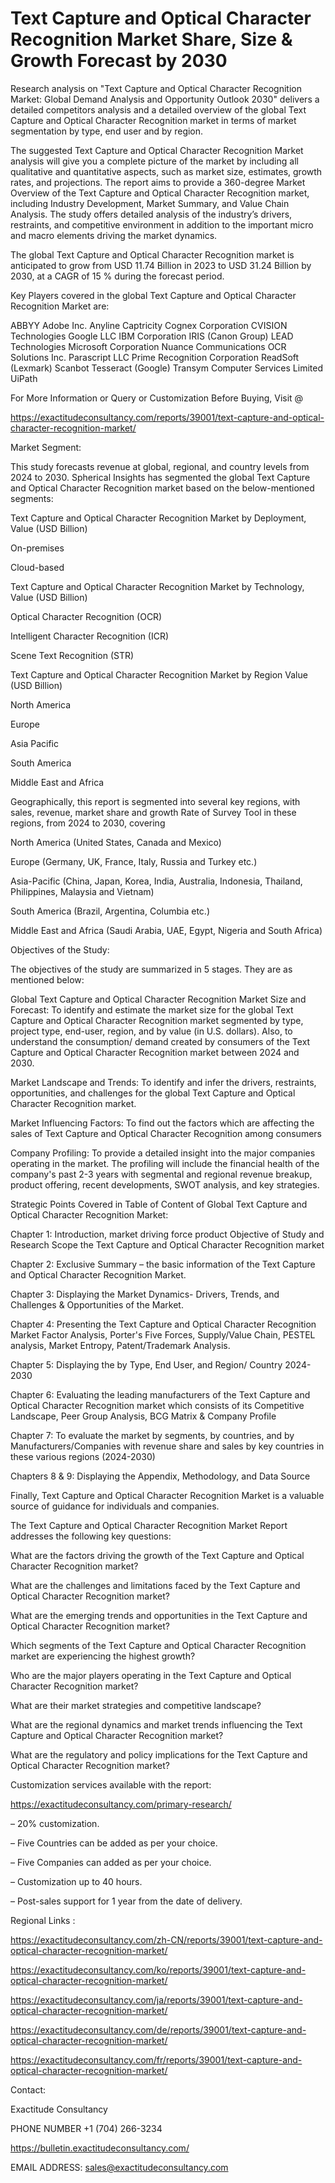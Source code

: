 # Text Capture and Optical Character Recognition Market Share, Size & Growth Forecast by 2030

Research analysis on "Text Capture and Optical Character Recognition Market: Global Demand Analysis and Opportunity Outlook 2030" delivers a detailed competitors analysis and a detailed overview of the global Text Capture and Optical Character Recognition market in terms of market segmentation by type, end user and by region.

The suggested Text Capture and Optical Character Recognition Market analysis will give you a complete picture of the market by including all qualitative and quantitative aspects, such as market size, estimates, growth rates, and projections. The report aims to provide a 360-degree Market Overview of the Text Capture and Optical Character Recognition market, including Industry Development, Market Summary, and Value Chain Analysis. The study offers detailed analysis of the industry’s drivers, restraints, and competitive environment in addition to the important micro and macro elements driving the market dynamics.

The global Text Capture and Optical Character Recognition market is anticipated to grow from USD 11.74 Billion in 2023 to USD 31.24 Billion by 2030, at a CAGR of 15 % during the forecast period.

Key Players covered in the global Text Capture and Optical Character Recognition Market are:

ABBYY Adobe Inc. Anyline Captricity Cognex Corporation CVISION Technologies Google LLC IBM Corporation IRIS (Canon Group) LEAD Technologies Microsoft Corporation Nuance Communications OCR Solutions Inc. Parascript LLC Prime Recognition Corporation ReadSoft (Lexmark) Scanbot Tesseract (Google) Transym Computer Services Limited UiPath

For More Information or Query or Customization Before Buying, Visit @

https://exactitudeconsultancy.com/reports/39001/text-capture-and-optical-character-recognition-market/

Market Segment:

This study forecasts revenue at global, regional, and country levels from 2024 to 2030. Spherical Insights has segmented the global Text Capture and Optical Character Recognition market based on the below-mentioned segments:

Text Capture and Optical Character Recognition Market by Deployment, Value (USD Billion)

On-premises

Cloud-based

Text Capture and Optical Character Recognition Market by Technology, Value (USD Billion)

Optical Character Recognition (OCR)

Intelligent Character Recognition (ICR)

Scene Text Recognition (STR)

Text Capture and Optical Character Recognition Market by Region Value (USD Billion)

North America

Europe

Asia Pacific

South America

Middle East and Africa

Geographically, this report is segmented into several key regions, with sales, revenue, market share and growth Rate of Survey Tool in these regions, from 2024 to 2030, covering

North America (United States, Canada and Mexico)

Europe (Germany, UK, France, Italy, Russia and Turkey etc.)

Asia-Pacific (China, Japan, Korea, India, Australia, Indonesia, Thailand, Philippines, Malaysia and Vietnam)

South America (Brazil, Argentina, Columbia etc.)

Middle East and Africa (Saudi Arabia, UAE, Egypt, Nigeria and South Africa)

Objectives of the Study:

The objectives of the study are summarized in 5 stages. They are as mentioned below:

Global Text Capture and Optical Character Recognition Market Size and Forecast: To identify and estimate the market size for the global Text Capture and Optical Character Recognition market segmented by type, project type, end-user, region, and by value (in U.S. dollars). Also, to understand the consumption/ demand created by consumers of the Text Capture and Optical Character Recognition market between 2024 and 2030.

Market Landscape and Trends: To identify and infer the drivers, restraints, opportunities, and challenges for the global Text Capture and Optical Character Recognition market.

Market Influencing Factors: To find out the factors which are affecting the sales of Text Capture and Optical Character Recognition among consumers

Company Profiling: To provide a detailed insight into the major companies operating in the market. The profiling will include the financial health of the company's past 2-3 years with segmental and regional revenue breakup, product offering, recent developments, SWOT analysis, and key strategies.

Strategic Points Covered in Table of Content of Global Text Capture and Optical Character Recognition Market:

Chapter 1: Introduction, market driving force product Objective of Study and Research Scope the Text Capture and Optical Character Recognition market

Chapter 2: Exclusive Summary – the basic information of the Text Capture and Optical Character Recognition Market.

Chapter 3: Displaying the Market Dynamics- Drivers, Trends, and Challenges & Opportunities of the Market.

Chapter 4: Presenting the Text Capture and Optical Character Recognition Market Factor Analysis, Porter's Five Forces, Supply/Value Chain, PESTEL analysis, Market Entropy, Patent/Trademark Analysis.

Chapter 5: Displaying the by Type, End User, and Region/ Country 2024-2030

Chapter 6: Evaluating the leading manufacturers of the Text Capture and Optical Character Recognition market which consists of its Competitive Landscape, Peer Group Analysis, BCG Matrix & Company Profile

Chapter 7: To evaluate the market by segments, by countries, and by Manufacturers/Companies with revenue share and sales by key countries in these various regions (2024-2030)

Chapters 8 & 9: Displaying the Appendix, Methodology, and Data Source

Finally, Text Capture and Optical Character Recognition Market is a valuable source of guidance for individuals and companies.

The Text Capture and Optical Character Recognition Market Report addresses the following key questions:

What are the factors driving the growth of the Text Capture and Optical Character Recognition market?

What are the challenges and limitations faced by the Text Capture and Optical Character Recognition market?

What are the emerging trends and opportunities in the Text Capture and Optical Character Recognition market?

Which segments of the Text Capture and Optical Character Recognition market are experiencing the highest growth?

Who are the major players operating in the Text Capture and Optical Character Recognition market?

What are their market strategies and competitive landscape?

What are the regional dynamics and market trends influencing the Text Capture and Optical Character Recognition market?

What are the regulatory and policy implications for the Text Capture and Optical Character Recognition market?

Customization services available with the report:

https://exactitudeconsultancy.com/primary-research/

– 20% customization.

– Five Countries can be added as per your choice.

– Five Companies can added as per your choice.

– Customization up to 40 hours.

– Post-sales support for 1 year from the date of delivery.

Regional Links :

https://exactitudeconsultancy.com/zh-CN/reports/39001/text-capture-and-optical-character-recognition-market/

https://exactitudeconsultancy.com/ko/reports/39001/text-capture-and-optical-character-recognition-market/

https://exactitudeconsultancy.com/ja/reports/39001/text-capture-and-optical-character-recognition-market/

https://exactitudeconsultancy.com/de/reports/39001/text-capture-and-optical-character-recognition-market/

https://exactitudeconsultancy.com/fr/reports/39001/text-capture-and-optical-character-recognition-market/

Contact:

Exactitude Consultancy

PHONE NUMBER +1 (704) 266-3234

https://bulletin.exactitudeconsultancy.com/

EMAIL ADDRESS: sales@exactitudeconsultancy.com
